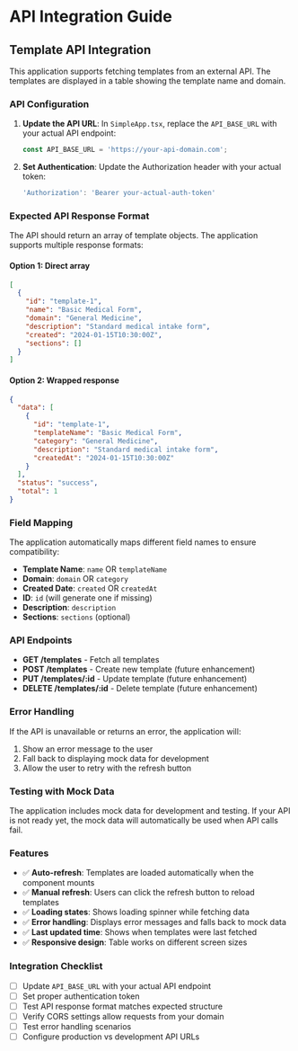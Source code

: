 # API Integration Guide

## Template API Integration

This application supports fetching templates from an external API. The templates are displayed in a table showing the template name and domain.

### API Configuration

1. **Update the API URL**: In `SimpleApp.tsx`, replace the `API_BASE_URL` with your actual API endpoint:
   ```typescript
   const API_BASE_URL = 'https://your-api-domain.com';
   ```

2. **Set Authentication**: Update the Authorization header with your actual token:
   ```typescript
   'Authorization': 'Bearer your-actual-auth-token'
   ```

### Expected API Response Format

The API should return an array of template objects. The application supports multiple response formats:

#### Option 1: Direct array
```json
[
  {
    "id": "template-1",
    "name": "Basic Medical Form",
    "domain": "General Medicine",
    "description": "Standard medical intake form",
    "created": "2024-01-15T10:30:00Z",
    "sections": []
  }
]
```

#### Option 2: Wrapped response
```json
{
  "data": [
    {
      "id": "template-1", 
      "templateName": "Basic Medical Form",
      "category": "General Medicine",
      "description": "Standard medical intake form",
      "createdAt": "2024-01-15T10:30:00Z"
    }
  ],
  "status": "success",
  "total": 1
}
```

### Field Mapping

The application automatically maps different field names to ensure compatibility:

- **Template Name**: `name` OR `templateName`
- **Domain**: `domain` OR `category`  
- **Created Date**: `created` OR `createdAt`
- **ID**: `id` (will generate one if missing)
- **Description**: `description`
- **Sections**: `sections` (optional)

### API Endpoints

- **GET /templates** - Fetch all templates
- **POST /templates** - Create new template (future enhancement)
- **PUT /templates/:id** - Update template (future enhancement)
- **DELETE /templates/:id** - Delete template (future enhancement)

### Error Handling

If the API is unavailable or returns an error, the application will:

1. Show an error message to the user
2. Fall back to displaying mock data for development
3. Allow the user to retry with the refresh button

### Testing with Mock Data

The application includes mock data for development and testing. If your API is not ready yet, the mock data will automatically be used when API calls fail.

### Features

- ✅ **Auto-refresh**: Templates are loaded automatically when the component mounts
- ✅ **Manual refresh**: Users can click the refresh button to reload templates
- ✅ **Loading states**: Shows loading spinner while fetching data
- ✅ **Error handling**: Displays error messages and falls back to mock data
- ✅ **Last updated time**: Shows when templates were last fetched
- ✅ **Responsive design**: Table works on different screen sizes

### Integration Checklist

- [ ] Update `API_BASE_URL` with your actual API endpoint
- [ ] Set proper authentication token
- [ ] Test API response format matches expected structure
- [ ] Verify CORS settings allow requests from your domain
- [ ] Test error handling scenarios
- [ ] Configure production vs development API URLs